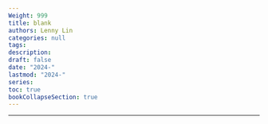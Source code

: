 ```yaml
---
Weight: 999
title: blank
authors: Lenny Lin
categories: null
tags: 
description: 
draft: false
date: "2024-"
lastmod: "2024-"
series:
toc: true
bookCollapseSection: true
---
```



<!--more-->

---



